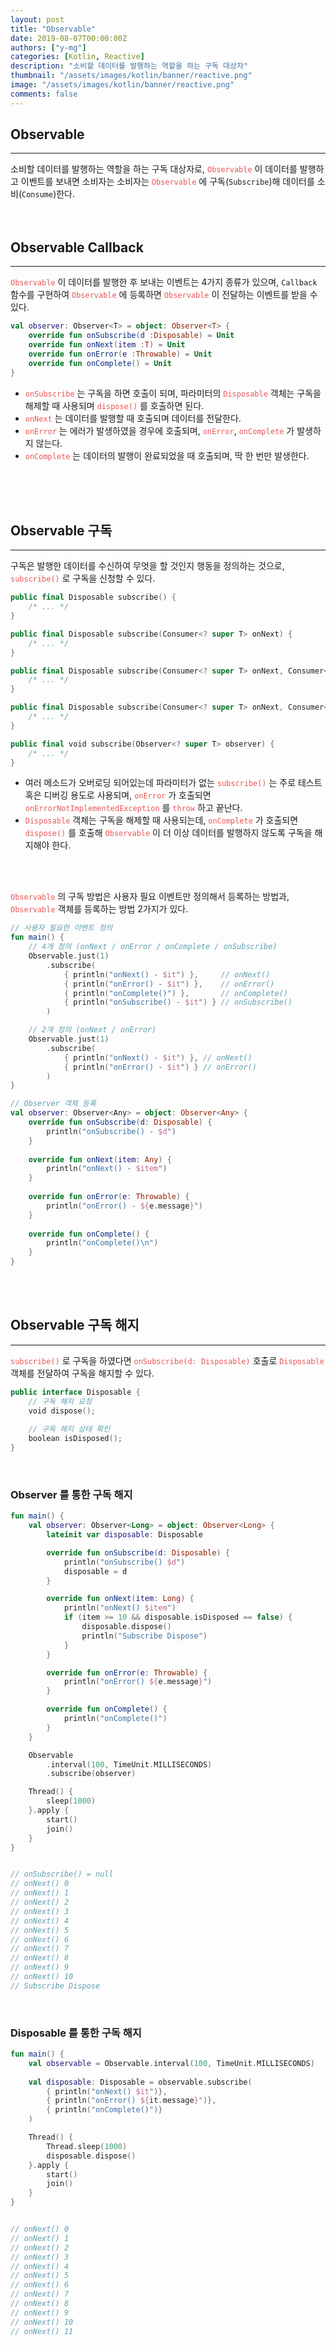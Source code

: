 ```yaml
---
layout: post
title: "Observable"
date: 2019-08-07T00:00:00Z
authors: ["y-mg"]
categories: [Kotlin, Reactive]
description: "소비할 데이터를 발행하는 역할을 하는 구독 대상자"
thumbnail: "/assets/images/kotlin/banner/reactive.png"
image: "/assets/images/kotlin/banner/reactive.png"
comments: false
---
```


## Observable
***
소비할 데이터를 발행하는 역할을 하는 구독 대상자로, <code style="color: #eb5657;">Observable</code> 이 데이터를 발행하고 이벤트를 보내면 소비자는 소비자는 <code style="color: #eb5657;">Observable</code> 에 구독(`Subscribe`)해 데이터를 소비(`Consume`)한다.
<br/>
<br/>
<br/>



## Observable Callback
***
<code style="color: #eb5657;">Observable</code> 이 데이터를 발행한 후 보내는 이벤트는 4가지 종류가 있으며, `Callback` 함수를 구현하여 <code style="color: #eb5657;">Observable</code> 에 등록하면 <code style="color: #eb5657;">Observable</code> 이 전달하는 이벤트를 받을 수 있다.
<br/>

```kotlin
val observer: Observer<T> = object: Observer<T> {
    override fun onSubscribe(d :Disposable) = Unit
    override fun onNext(item :T) = Unit
    override fun onError(e :Throwable) = Unit
    override fun onComplete() = Unit
}
```
- <code style="color: #eb5657;">onSubscribe</code> 는 구독을 하면 호출이 되며, 파라미터의 <code style="color: #eb5657;">Disposable</code> 객체는 구독을 해제할 때 사용되며 <code style="color: #eb5657;">dispose()</code> 를 호출하면 된다.
- <code style="color: #eb5657;">onNext</code> 는 데이터를 발행할 때 호출되며 데이터를 전달한다.
- <code style="color: #eb5657;">onError</code> 는 에러가 발생하였을 경우에 호출되며, <code style="color: #eb5657;">onError</code>, <code style="color: #eb5657;">onComplete</code> 가 발생하지 않는다.
- <code style="color: #eb5657;">onComplete</code> 는 데이터의 발행이 완료되었을 때 호출되며, 딱 한 번만 발생한다.
<br/>
<br/>
<br/>



## Observable 구독
***
구독은 발행한 데이터를 수신하여 무엇을 할 것인지 행동을 정의하는 것으로, <code style="color: #eb5657;">subscribe()</code> 로 구독을 신청할 수 있다.
<br/>

```kotlin
public final Disposable subscribe() {
    /* ... */
}

public final Disposable subscribe(Consumer<? super T> onNext) {
    /* ... */
}

public final Disposable subscribe(Consumer<? super T> onNext, Consumer<? super Throwable> onError) {
    /* ... */
}

public final Disposable subscribe(Consumer<? super T> onNext, Consumer<? super Throwable> onError, Action onComplete) {
    /* ... */
}

public final void subscribe(Observer<? super T> observer) {
    /* ... */
}
```
- 여러 메소드가 오버로딩 되어있는데 파라미터가 없는 <code style="color: #eb5657;">subscribe()</code> 는 주로 테스트 혹은 디버깅 용도로 사용되며, <code style="color: #eb5657;">onError</code> 가 호출되면 <code style="color: #eb5657;">onErrorNotImplementedException</code> 를 <code style="color: #eb5657;">throw</code> 하고 끝난다.
- <code style="color: #eb5657;">Disposable</code> 객체는 구독을 해제할 때 사용되는데, <code style="color: #eb5657;">onComplete</code> 가 호출되면 <code style="color: #eb5657;">dispose()</code> 를 호출해 <code style="color: #eb5657;">Observable</code> 이 더 이상 데이터를 발행하지 않도록 구독을 해지해야 한다.
<br/>
<br/>

<code style="color: #eb5657;">Observable</code> 의 구독 방법은 사용자 필요 이벤트만 정의해서 등록하는 방법과, <code style="color: #eb5657;">Observable</code> 객체를 등록하는 방법 2가지가 있다.
<br/>

```kotlin
// 사용자 필요한 이벤트 정의
fun main() {
    // 4개 정의 (onNext / onError / onComplete / onSubscribe) 
    Observable.just(1)
        .subscribe(
            { println("onNext() - $it") },     // onNext()
            { println("onError() - $it") },	   // onError()
            { println("onComplete()") },	   // onComplete()
            { println("onSubscribe() - $it") } // onSubscribe()
        )

    // 2개 정의 (onNext / onError)
    Observable.just(1)
        .subscribe(
            { println("onNext() - $it") }, // onNext()
            { println("onError() - $it") } // onError()
        )
}
```

```kotlin
// Observer 객체 등록
val observer: Observer<Any> = object: Observer<Any> {
    override fun onSubscribe(d: Disposable) {
        println("onSubscribe() - $d")
    }
        
    override fun onNext(item: Any) {
        println("onNext() - $item")
    }
        
    override fun onError(e: Throwable) {
        println("onError() - ${e.message}")
    }
        
    override fun onComplete() {
        println("onComplete()\n")
    }
}
```
<br/>
<br/>



## Observable 구독 해지
***
<code style="color: #eb5657;">subscribe()</code> 로 구독을 하였다면 <code style="color: #eb5657;">onSubscribe(d: Disposable)</code> 호출로 <code style="color: #eb5657;">Disposable</code> 객체를 전달하여 구독을 해지할 수 있다.
<br/>

```kotlin
public interface Disposable {
    // 구독 해지 요청
    void dispose();
    
    // 구독 해지 상태 확인
    boolean isDisposed();   
}
```
<br/>

### Observer 를 통한 구독 해지
```kotlin
fun main() {
    val observer: Observer<Long> = object: Observer<Long> {
        lateinit var disposable: Disposable

        override fun onSubscribe(d: Disposable) {
            println("onSubscribe() $d")
            disposable = d
        }

        override fun onNext(item: Long) {
            println("onNext() $item")
            if (item >= 10 && disposable.isDisposed == false) {
                disposable.dispose()
                println("Subscribe Dispose")
            }
        }

        override fun onError(e: Throwable) { 
            println("onError() ${e.message}") 
        }

        override fun onComplete() { 
            println("onComplete()") 
        }
    }

    Observable
        .interval(100, TimeUnit.MILLISECONDS)
        .subscribe(observer)

    Thread() {
        sleep(1000)
    }.apply {
        start()
        join()
    }
}


// onSubscribe() = null
// onNext() 0
// onNext() 1
// onNext() 2
// onNext() 3
// onNext() 4
// onNext() 5
// onNext() 6
// onNext() 7
// onNext() 8
// onNext() 9
// onNext() 10
// Subscribe Dispose
```
<br/>

### Disposable 를 통한 구독 해지
```kotlin
fun main() {
    val observable = Observable.interval(100, TimeUnit.MILLISECONDS)
    
    val disposable: Disposable = observable.subscribe(
        { println("onNext() $it")},			
        { println("onError() ${it.message}")},
        { println("onComplete()")}			
    )

    Thread() {
        Thread.sleep(1000)
        disposable.dispose()
    }.apply {
        start()
        join()
    }
}


// onNext() 0
// onNext() 1
// onNext() 2
// onNext() 3
// onNext() 4
// onNext() 5
// onNext() 6
// onNext() 7
// onNext() 8
// onNext() 9
// onNext() 10
// onNext() 11
```